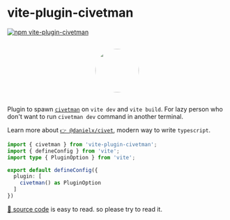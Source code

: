 # vite-plugin-civetman

[![npm vite-plugin-civetman](https://img.shields.io/npm/v/vite-plugin-civetman)](https://www.npmjs.com/package/vite-plugin-civetman)

<!-- markdownlint-disable -->
<img style="margin: 30px auto; display: flex; border-radius: 50px" width="100"  src="https://user-images.githubusercontent.com/18894/184558519-b675a903-7490-43ba-883e-0d8addacd4b9.png">

Plugin to spawn [`civetman`](https://www.npmjs.com/package/civetman) on `vite dev` and `vite build`. For lazy person who don't want to run `civetman dev` command in another terminal.

Learn more about [`👉 @danielx/civet`](https://civet.dev), modern way to write `typescript`.

```typescript
import { civetman } from 'vite-plugin-civetman';
import { defineConfig } from 'vite';
import type { PluginOption } from 'vite';

export default defineConfig({
  plugin: [
	civetman() as PluginOption
  ]
})
```

[🍿 source code](https://github.com/krist7599555/vite-plugin-civetman/blob/master/index.ts) is easy to read. so please try to read it.
